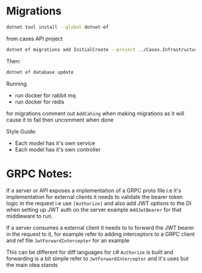 ﻿# Migrations

```bash
dotnet tool install --global dotnet-ef
```

from cases API project
```bash
dotnet ef migrations add InitialCreate --project ../Cases.Infrastructure --startup-project .
```

Then:

```bash
dotnet ef database update
```


Running

- run docker for rabbit mq 
- run docker for redis

for migrations comment out `AddCahing` when making migrations as it will cause it to fail then uncomment when done


Style Guide:

- Each model has it's own service
- Each model has it's own controller


# GRPC Notes:

If a server or API exposes a implementation of a GRPC proto file i.e it's implementation for external clients it needs to validate the bearer token logic in the request i.e
use `[Authorize]` and also add JWT options to the DI when setting up JWT auth on the server example `AddJwtBearer` for that middleware to run.

If a server consumes a external client it needs to to forward the JWT bearer in the request to it, for example refer to adding interceptors to a GRPC client and ref file `JwtForwardInterceptor` for an example 

This can be different for diff languages for c# `Authorize` is built and forwarding is a bit simple refer to `JwtForwardInterceptor` and it's uses but the main idea stands